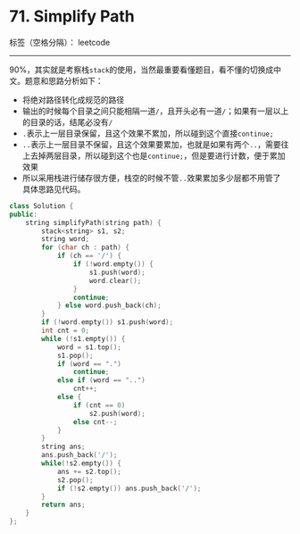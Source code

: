 ﻿# 71. Simplify Path

标签（空格分隔）： leetcode

---

90%，其实就是考察栈`stack`的使用，当然最重要看懂题目，看不懂的切换成中文。题意和思路分析如下：

- 将绝对路径转化成规范的路径
- 输出的时候每个目录之间只能相隔一道`/`，且开头必有一道`/`；如果有一层以上的目录的话，结尾必没有`/`
- `.`表示上一层目录保留，且这个效果不累加，所以碰到这个直接`continue;`
- `..`表示上一层目录不保留，且这个效果要累加，也就是如果有两个`..`，需要往上去掉两层目录，所以碰到这个也是`continue;`，但是要进行计数，便于累加效果
- 所以采用栈进行储存很方便，栈空的时候不管`..`效果累加多少层都不用管了
具体思路见代码。

```cpp
class Solution {
public:
    string simplifyPath(string path) {
        stack<string> s1, s2;
        string word;
        for (char ch : path) {
            if (ch == '/') {
                if (!word.empty()) {
                    s1.push(word);
                    word.clear();
                }
                continue;
            } else word.push_back(ch);
        }
        if (!word.empty()) s1.push(word);
        int cnt = 0;
        while (!s1.empty()) {
            word = s1.top();
            s1.pop();
            if (word == ".")
                continue;
            else if (word == "..")
                cnt++;
            else {
                if (cnt == 0)
                    s2.push(word);
                else cnt--;
            }
        }
        string ans;
        ans.push_back('/');
        while(!s2.empty()) {
            ans += s2.top();
            s2.pop();
            if (!s2.empty()) ans.push_back('/');
        }
        return ans;
    }
};
```




